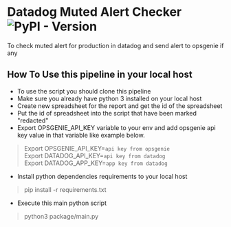 # Datadog Muted Alert Checker ![PyPI - Version](https://img.shields.io/pypi/v/datadog-muted-alert-checker)

To check muted alert for production in datadog and send alert to opsgenie if any


## How To Use this pipeline in your local host
* To use the script you should clone this pipeline
* Make sure you already have python 3 installed on your local host
* Create new spreadsheet for the report and get the id of the spreadsheet
* Put the id of spreadsheet into the script that have been marked "redacted" 
* Export OPSGENIE_API_KEY variable to your env and add opsgenie api key value in that variable like example below.
> Export OPSGENIE_API_KEY=`api key from opsgenie`<br>
> Export DATADOG_API_KEY=`api key from datadog`<br>
> Export DATADOG_APP_KEY=`app key from datadog`
* Install python dependencies requirements to your local host
> pip install -r requirements.txt
* Execute this main python script 
> python3 package/main.py

